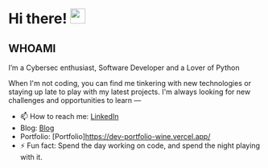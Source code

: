 
# Hi there! <img src="https://github.com/TheDudeThatCode/TheDudeThatCode/blob/master/Assets/Hi.gif" width="30" />

## WHOAMI 
<p>  
   I’m a Cybersec enthusiast, Software Developer and a Lover of Python
  
When I'm not coding, you can find me tinkering with new technologies or staying up late to play with my latest projects. I'm always looking for new challenges and opportunities to learn
—

</p>

- 📫 How to reach me: [LinkedIn](https://www.linkedin.com/in/shem-aduda/)
- Blog: [Blog](https://aduda-shem.github.io/)
- Portfolio: [Portfolio]https://dev-portfolio-wine.vercel.app/
- ⚡ Fun fact: Spend the day working on code, and spend the night playing with it.
